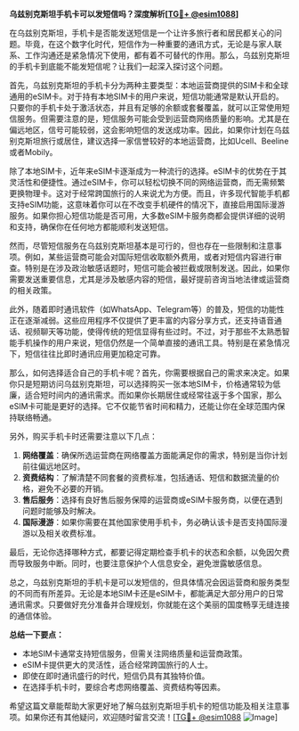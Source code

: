 **乌兹别克斯坦手机卡可以发短信吗？深度解析[[TG💪+ @esim1088](https://t.me/s/esim1088)]**

在乌兹别克斯坦，手机卡是否能发送短信是一个让许多旅行者和居民都关心的问题。毕竟，在这个数字化时代，短信作为一种重要的通讯方式，无论是与家人联系、工作沟通还是紧急情况下使用，都有着不可替代的作用。那么，乌兹别克斯坦的手机卡到底能不能发短信呢？让我们一起深入探讨这个问题。

首先，乌兹别克斯坦的手机卡分为两种主要类型：本地运营商提供的SIM卡和全球通用的eSIM卡。对于持有本地SIM卡的用户来说，短信功能通常是默认开启的。只要你的手机卡处于激活状态，并且有足够的余额或套餐覆盖，就可以正常使用短信服务。但需要注意的是，短信服务可能会受到运营商网络质量的影响。尤其是在偏远地区，信号可能较弱，这会影响短信的发送成功率。因此，如果你计划在乌兹别克斯坦旅行或居住，建议选择一家信誉较好的本地运营商，比如Ucell、Beeline或者Mobily。

除了本地SIM卡，近年来eSIM卡逐渐成为一种流行的选择。eSIM卡的优势在于其灵活性和便捷性。通过eSIM卡，你可以轻松切换不同的网络运营商，而无需频繁更换物理卡。这对于经常跨国旅行的人来说尤为方便。而且，许多现代智能手机都支持eSIM功能，这意味着你可以在不改变手机硬件的情况下，直接启用国际漫游服务。如果你担心短信功能是否可用，大多数eSIM卡服务商都会提供详细的说明和支持，确保你在任何地方都能顺利发送短信。

然而，尽管短信服务在乌兹别克斯坦基本是可行的，但也存在一些限制和注意事项。例如，某些运营商可能会对国际短信收取额外费用，或者对短信内容进行审查。特别是在涉及政治敏感话题时，短信可能会被拦截或限制发送。因此，如果你需要发送重要信息，尤其是涉及敏感内容的短信，最好提前咨询当地法律或运营商的相关政策。

此外，随着即时通讯软件（如WhatsApp、Telegram等）的普及，短信的功能性正在逐渐减弱。这些应用程序不仅提供了更丰富的内容分享方式，还支持语音通话、视频聊天等功能，使得传统的短信显得有些过时。不过，对于那些不太熟悉智能手机操作的用户来说，短信仍然是一个简单直接的通讯工具。特别是在紧急情况下，短信往往比即时通讯应用更加稳定可靠。

那么，如何选择适合自己的手机卡呢？首先，你需要根据自己的需求来决定。如果你只是短期访问乌兹别克斯坦，可以选择购买一张本地SIM卡，价格通常较为低廉，适合短时间内的通讯需求。而如果你长期居住或经常往返于多个国家，那么eSIM卡可能是更好的选择。它不仅能节省时间和精力，还能让你在全球范围内保持联络畅通。

另外，购买手机卡时还需要注意以下几点：

1. **网络覆盖**：确保所选运营商在网络覆盖方面能满足你的需求，特别是当你计划前往偏远地区时。
2. **资费结构**：了解清楚不同套餐的资费标准，包括通话、短信和数据流量的价格，避免不必要的开销。
3. **售后服务**：选择有良好售后服务保障的运营商或eSIM卡服务商，以便在遇到问题时能够及时解决。
4. **国际漫游**：如果你需要在其他国家使用手机卡，务必确认该卡是否支持国际漫游以及相关收费标准。

最后，无论你选择哪种方式，都要记得定期检查手机卡的状态和余额，以免因欠费而导致服务中断。同时，也要注意保护个人信息安全，避免泄露敏感信息。

总之，乌兹别克斯坦的手机卡是可以发短信的，但具体情况会因运营商和服务类型的不同而有所差异。无论是本地SIM卡还是eSIM卡，都能满足大部分用户的日常通讯需求。只要做好充分准备并合理规划，你就能在这个美丽的国度畅享无缝连接的通信体验。

**总结一下要点：**
- 本地SIM卡通常支持短信服务，但需关注网络质量和运营商政策。
- eSIM卡提供更大的灵活性，适合经常跨国旅行的人士。
- 即使在即时通讯盛行的时代，短信仍具有其独特价值。
- 在选择手机卡时，要综合考虑网络覆盖、资费结构等因素。

希望这篇文章能帮助大家更好地了解乌兹别克斯坦手机卡的短信功能及相关注意事项。如果你还有其他疑问，欢迎随时留言交流！[[TG💪+ @esim1088](https://t.me/s/esim1088) ![Image](https://i.postimg.cc/4NQfJmqS/Snipaste-2025-05-13-00-14-12.png)]